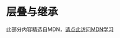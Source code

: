 # 层叠与继承

此部分内容精选自MDN，[请点此访问MDN学习](https://developer.mozilla.org/zh-CN/docs/Learn/CSS/Building_blocks/Cascade_and_inheritance)